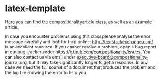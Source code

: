 # latex-template


Here you can find the compositionalityarticle class, as well as an example article. 

In case you encounter problems using this class please analyse the error message carefully and look for help online; http://tex.stackexchange.com/ is an excellent resource.
If you cannot resolve a problem,  open a bug report in our bug-tracker under https://github.com/compositionality/issues.
You can also contact us via email under executive-board@compositionality-journal.org, but it may take significantly longer to get a response.
In any case we need the full source of a document that produces the problem and the log file showing the error to help you.

